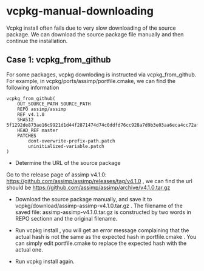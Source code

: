 # vcpkg-manual-downloading

Vcpkg install often fails due to very slow downloading of the source package. We can download the source package file manually and then continue the installation. 

## Case 1: vcpkg_from_github 

For some packages, vcpkg downloding is instructed via vcpkg_from_github.  For example, in vcpkg/ports/assimp/portfile.cmake, we can find the following information

```
vcpkg_from_github(
    OUT_SOURCE_PATH SOURCE_PATH
    REPO assimp/assimp
    REF v4.1.0
    SHA512 5f1292de873ae16c9921d1d44f2871474d74c0ddfd76cc928a7d9b3e03aa6eca4cc72af0513da20a86d09c55d48646e610fd4a4f2b05364f08ad09cf27cbc67a
    HEAD_REF master
    PATCHES
        dont-overwrite-prefix-path.patch
        uninitialized-variable.patch
)
```


* Determine the URL of the source package

Go to the release page of assimp v4.1.0: https://github.com/assimp/assimp/releases/tag/v4.1.0 , we can find the url should be https://github.com/assimp/assimp/archive/v4.1.0.tar.gz 

* Download the source package manually, and save it to vcpkg/download/assimp-assimp-v4.1.0.tar.gz   . The filename of the saved file: assimp-assimp-v4.1.0.tar.gz is constructed by two words in REPO sectionn and the original filename.

* Run vcpkg install , you will get an error message complaining that the actual hash is not the same as the expected hash in portfile.cmake . You can simply edit portfile.cmake to replace the expected hash with the actual one.

* Run vcpkg install again.
 
